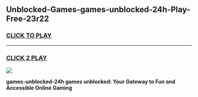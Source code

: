 
## Unblocked-Games-games-unblocked-24h-Play-Free-23r22
<h3>
<a href="https://premium76.site?title=games-unblocked-24h&ref=15A">CLICK TO PLAY</a></h3>
<hr>

<h3>
<a href="https://premium76.site?title=games-unblocked-24h&ref=15A">CLICK 2 PLAY</a>
  
</h3>

<a href="https://premium76.site?title=games-unblocked-24h&ref=15A"><img src="https://clearcache.store/games.png"></a>


**games-unblocked-24h games unblocked: Your Gateway to Fun and Accessible Online Gaming**
